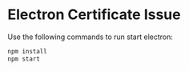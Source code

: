 # Electron Certificate Issue


Use the following commands to run start electron:

```bash
npm install
npm start
```

